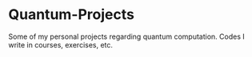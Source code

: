 # Quantum-Projects
Some of my personal projects regarding quantum computation. Codes I write in courses, exercises, etc.
